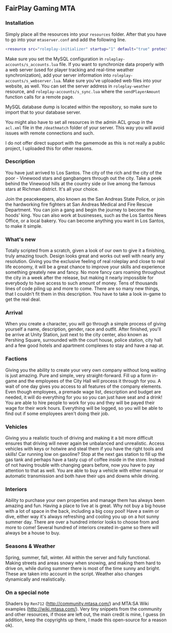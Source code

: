 ## FairPlay Gaming MTA
### Installation

Simply place all the resources into your `resources` folder. After that you have to go into your `mtaserver.conf` and add the following line.

```lua
<resource src="roleplay-initializer" startup="1" default="true" protected="1" />
```

Make sure you set the MySQL configuration in `roleplay-accounts/s_accounts.lua` file. If you want to synchronize data properly with a web server (used for player tracking and real-time weather synchronization), add your server information into `roleplay-accounts/s_webserver.lua`. Make sure you've uploaded web files into your website, as well. You can set the server address in `roleplay-weather` resource, and `roleplay-accounts/s_sync.lua` where the `sendPlayerAmount` function calls for a remote page.

MySQL database dump is located within the repository, so make sure to import that to your database server.

You might also have to set all resources in the admin ACL group in the `acl.xml` file in the `/deathmatch` folder of your server. This way you will avoid issues with remote connections and such.

I do not offer direct support with the gamemode as this is not really a public project, I uploaded this for other reasons.

### Description

You have just arrived to Los Santos. The city of the rich and the city of the poor - Vinewood stars and gangbangers through out the city. Take a peek behind the Vinewood hills at the country side or live among the famous stars at Richman district. It's all your choice.

Join the peacekeepers, also known as the San Andreas State Police, or join the hardworking fire fighters at San Andreas Medical and Fire Rescue Department. You can join a gang and begin the journey to become the hoods' king. You can also work at businesses, such as the Los Santos News Office, or a local bakery. You can become anything you want in Los Santos, to make it simple.

### What's new

Totally scripted from a scratch, given a look of our own to give it a finishing, truly amazing touch. Design looks great and works out well with nearly any resolution. Giving you the exclusive feeling of real roleplay and close to real life economy, it will be a great chance to improve your skills and experience something greately new and fancy. No more fancy cars roaming throughout the city in a week after the release, but making it nearly impossible for everybody to have access to such amount of money. Tens of thousands lines of code piling up and more to come. There are so many new things, that I couldn’t fit them in this description. You have to take a look in-game to get the real deal.

### Arrival

When you create a character, you will go through a simple process of giving yourself a name, description, gender, race and outfit. After finished, you'll be arrive at Unity Station, just next to the city center, also known as Pershing Square, surrounded with the court house, police station, city hall and a few good hotels and apartment complexes to stay and have a nap at.

### Factions

Giving you the ability to create your very own company without long waiting is just amazing. Pure and simple, very straight-forward. Fill up a form in-game and the employees of the City Hall will process it through for you. A wait of one day gives you access to all features of the company elements. Even though employees, a premade wage list, description and budget are needed, it will do everything for you so you can just have seat and a drink! You are able to hire people to work for you and they will be payed their wage for their work hours. Everything will be logged, so you will be able to find out if some employees aren't doing their job.

### Vehicles

Giving you a realistic touch of driving and making it a bit more difficult ensures that driving will never again be unbalanced and unrealistic. Access vehicles with keys or hotwire and steal them if you have the right tools and skills! Car running low on gasoline? Stop at the next gas station to fill up the gas tank and perhaps have a tasty cup of coffee inside in the store. Instead of not having trouble with changing gears before, now you have to pay attention to that as well. You are able to buy a vehicle with either manual or automatic transmission and both have their ups and downs while driving.

### Interiors

Ability to purchase your own properties and manage them has always been amazing and fun. Having a place to live at is great. Why not buy a big house with a lot of space in the back, including a big cosy pool! Have a swim or dive, either way it's always refreshing and cooling you up on a hot sunny summer day. There are over a hundred interior looks to choose from and more to come! Several hundred of interiors created in-game so there will always be a house to buy.

### Seasons & Weather

Spring, summer, fall, winter. All within the server and fully functional. Making streets and areas snowy when snowing, and making them hard to drive on, while during summer there is most of the time sunny and bright. These are taken into account in the script. Weather also changes dynamically and realistically.

### On a special note
Shaders by `Ren712` (http://community.mtasa.com/) and MTA:SA Wiki examples (http://wiki.mtasa.com/).
Very tiny snippets from the community and other resources, if those are left out, the main credit is mine, I guess (in addition, keep the copyrights up there, I made this open-source for a reason ok).
